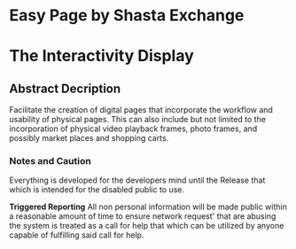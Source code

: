 # Easy Page by Shasta Exchange
# The Interactivity Display

## Abstract Decription

Facilitate the creation of digital pages that incorporate the workflow and usability of physical pages. This can also include but not limited to the incorporation of physical video playback frames, photo frames, and possibly market places and shopping carts.

### Notes and Caution
Everything is developed for the developers mind until the Release that which is intended for the disabled public to use.

**Triggered Reporting**
All non personal information will be made public within a reasonable amount of time to ensure network request' that are abusing the system is treated as a call for help that which can be utilized by anyone capable of fulfilling said call for help.


